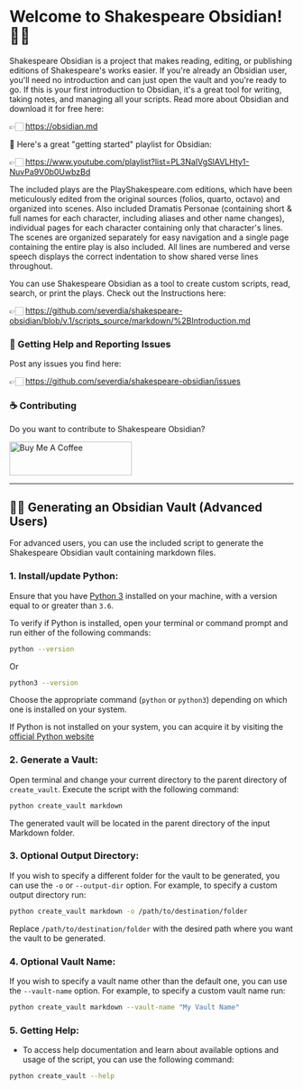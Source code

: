 # Welcome to Shakespeare Obsidian! 👋🏻

Shakespeare Obsidian is a project that makes reading, editing, or publishing editions of Shakespeare's works easier. If you're already an Obsidian user, you'll need no introduction and can just open the vault and you're ready to go. If this is your first introduction to Obsidian, it's a great tool for writing, taking notes, and managing all your scripts. Read more about Obsidian and download it for free here:

👉🏻 https://obsidian.md

🚀 Here's a great "getting started" playlist for Obsidian:

👉🏻 https://www.youtube.com/playlist?list=PL3NaIVgSlAVLHty1-NuvPa9V0b0UwbzBd

The included plays are the PlayShakespeare.com editions, which have been meticulously edited from the original sources (folios, quarto, octavo) and organized into scenes. Also included Dramatis Personae (containing short & full names for each character, including aliases and other name changes), individual pages for each character containing only that character's lines. The scenes are organized separately for easy navigation and a single page containing the entire play is also included. All lines are numbered and verse speech displays the correct indentation to show shared verse lines throughout.

You can use Shakespeare Obsidian as a tool to create custom scripts, read, search, or print the plays. Check out the Instructions here:

👉🏻 https://github.com/severdia/shakespeare-obsidian/blob/v.1/scripts_source/markdown/%2BIntroduction.md

### 🛟 Getting Help and Reporting Issues

Post any issues you find here:

👉🏻 https://github.com/severdia/shakespeare-obsidian/issues

### ☕️ Contributing

Do you want to contribute to Shakespeare Obsidian? 

<a href="https://www.buymeacoffee.com/severdia" target="_blank"><img src="https://cdn.buymeacoffee.com/buttons/v2/default-yellow.png" alt="Buy Me A Coffee" style="height: 60px !important;width: 217px !important;" ></a>

---

## 🖖🏻 Generating an Obsidian Vault (Advanced Users) 

For advanced users, you can use the included script to generate the Shakespeare Obsidian vault containing markdown files.

### 1. Install/update Python:

Ensure that you have [Python 3](https://www.python.org/) installed on your machine, with a version equal to or greater than `3.6`.

To verify if Python is installed, open your terminal or command prompt and run either of the following commands:

```sh
python --version
```

Or

```sh
python3 --version
```

Choose the appropriate command (`python` or `python3`) depending on which one is installed on your system.

If Python is not installed on your system, you can acquire it by visiting the [official Python website](https://www.python.org/downloads/)


### 2. Generate a Vault:

Open terminal and change your current directory to the parent directory of `create_vault`.
Execute the script with the following command:

```sh
python create_vault markdown
```

The generated vault will be located in the parent directory of the input Markdown folder.

### 3. Optional Output Directory:

If you wish to specify a different folder for the vault to be generated, you can use the `-o` or `--output-dir` option.
For example, to specify a custom output directory run:

```sh
python create_vault markdown -o /path/to/destination/folder
```

Replace `/path/to/destination/folder` with the desired path where you want the vault to be generated.

### 4. Optional Vault Name:

If you wish to specify a vault name other than the default one, you can use the `--vault-name` option. 
For example, to specify a custom vault name run:

```sh
python create_vault markdown --vault-name "My Vault Name"
```

### 5. Getting Help:

- To access help documentation and learn about available options and usage of the script, you can use the following command:

```sh
python create_vault --help
```



